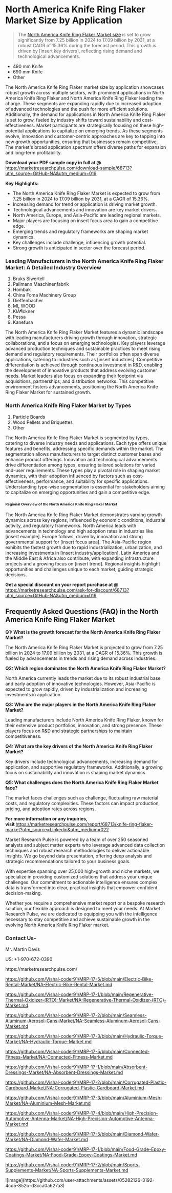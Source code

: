 <h1>North America Knife Ring Flaker Market&nbsp;Size by Application</h1><blockquote><p>The <a href="https://marketresearchpulse.com/download-sample/68713?utm_source=GitHub-NA&amp;utm_medium=019">North America Knife Ring Flaker Market size</a> is set to grow significantly from 7.25 billion in 2024 to 17.09 billion by 2031, at a robust CAGR of 15.36% during the forecast period. This growth is driven by [insert key drivers], reflecting rising demand and technological advancements.</p></blockquote><ul><li>490 mm Knife<li> 690 mm Knife<li> Other</li></ul><p>The North America Knife Ring Flaker market size by application showcases robust growth across multiple sectors, with prominent applications in North America Knife Ring Flaker and North America Knife Ring Flaker leading the charge. These segments are expanding rapidly due to increased adoption of advanced technologies and the push for more efficient solutions. Additionally, the demand for applications in North America Knife Ring Flaker is set to grow, fueled by industry shifts toward sustainability and cost-effectiveness. Market participants are strategically focusing on these high-potential applications to capitalize on emerging trends. As these segments evolve, innovation and customer-centric approaches are key to tapping into new growth opportunities, ensuring that businesses remain competitive. The market's broad application spectrum offers diverse paths for expansion and long-term profitability.</p><p><strong>Download your PDF sample copy in full at @ </strong><a href="https://marketresearchpulse.com/download-sample/68713?utm_source=GitHub-NA&amp;utm_medium=019">https://marketresearchpulse.com/download-sample/68713?utm_source=GitHub-NA&amp;utm_medium=019</a></p><p><strong>Key Highlights: </strong></p><ul><li>The North America Knife Ring Flaker Market is expected to grow from 7.25 billion in 2024 to 17.09 billion by 2031, at a CAGR of 15.36%.</li><li>Increasing demand for trend or application is driving market growth.</li><li>Technological advancements and innovation are key market drivers.</li><li>North America, Europe, and Asia-Pacific are leading regional markets.</li><li>Major players are focusing on insert focus area to gain a competitive edge.</li><li>Emerging trends and regulatory frameworks are shaping market dynamics.</li><li>Key challenges include challenge, influencing growth potential.</li><li>Strong growth is anticipated in sector over the forecast period.</li></ul><h3>Leading Manufacturers in the North America Knife Ring Flaker Market: A Detailed Industry Overview</h3><ol><li>Bruks Siwertell</li><li>Pallmann Maschinenfabrik</li><li>Hombak</li><li>China Foma Machinery Group</li><li>Dieffenbacher</li><li>ML WOOD</li><li>KlÃ¶ckner</li><li>Pessa</li><li>Kanefusa</li></ol><div class="flex max-w-full flex-col flex-grow"><div class="min-h-8 text-message flex w-full flex-col items-end gap-2 whitespace-normal break-words [.text-message+&amp;]:mt-5" dir="auto" data-message-author-role="assistant" data-message-id="fd8432e4-4910-450d-b182-61b7bfb0a01f" data-message-model-slug="gpt-4o"><div class="flex w-full flex-col gap-1 empty:hidden first:pt-[3px]"><div class="markdown prose w-full break-words dark:prose-invert light"><p>The North America Knife Ring Flaker Market features a dynamic landscape with leading manufacturers driving growth through innovation, strategic collaborations, and a focus on emerging technologies. Key players leverage advanced production techniques and sustainable practices to meet rising demand and regulatory requirements. Their portfolios often span diverse applications, catering to industries such as [insert industries]. Competitive differentiation is achieved through continuous investment in R&amp;D, enabling the development of innovative products that address evolving customer needs. Market leaders also focus on expanding their footprint via acquisitions, partnerships, and distribution networks. This competitive environment fosters advancements, positioning the North America Knife Ring Flaker Market for sustained growth.</p></div></div></div></div><h3>North America Knife Ring Flaker Market by Types</h3><ol><li>Particle Boards<li> Wood Pellets and Briquettes<li> Other</li></ol><div class="flex max-w-full flex-col flex-grow"><div class="min-h-8 text-message flex w-full flex-col items-end gap-2 whitespace-normal break-words [.text-message+&amp;]:mt-5" dir="auto" data-message-author-role="assistant" data-message-id="084470be-0bb7-4664-bddf-5156b4f41249" data-message-model-slug="gpt-4o-mini"><div class="flex w-full flex-col gap-1 empty:hidden first:pt-[3px]"><div class="markdown prose w-full break-words dark:prose-invert light"><p>The North America Knife Ring Flaker Market is segmented by types, catering to diverse industry needs and applications. Each type offers unique features and benefits, addressing specific demands within the market. The segmentation allows manufacturers to target distinct customer bases and enhance product offerings. Innovation and technological advancements drive differentiation among types, ensuring tailored solutions for varied end-user requirements. These types play a pivotal role in shaping market dynamics, with their adoption influenced by factors such as cost-effectiveness, performance, and suitability for specific applications. Understanding type-wise segmentation is essential for stakeholders aiming to capitalize on emerging opportunities and gain a competitive edge.</p></div></div></div></div><h3><span style="font-size: 11px;">Regional Overview of the North America Knife Ring Flaker Market</span></h3><div class="flex max-w-full flex-col flex-grow"><div class="min-h-8 text-message flex w-full flex-col items-end gap-2 whitespace-normal break-words [.text-message+&amp;]:mt-5" dir="auto" data-message-author-role="assistant" data-message-id="e9038762-ce64-4e30-91c9-9bd413514231" data-message-model-slug="gpt-4o-mini"><div class="flex w-full flex-col gap-1 empty:hidden first:pt-[3px]"><div class="markdown prose w-full break-words dark:prose-invert light"><p>The North America Knife Ring Flaker Market demonstrates varying growth dynamics across key regions, influenced by economic conditions, industrial activity, and regulatory frameworks. North America leads with advancements in technology and high adoption rates in industries like [insert example]. Europe follows, driven by innovation and strong governmental support for [insert focus area]. The Asia-Pacific region exhibits the fastest growth due to rapid industrialization, urbanization, and increasing investments in [insert industry/application]. Latin America and the Middle East &amp; Africa also contribute, with expanding infrastructure projects and a growing focus on [insert trend]. Regional insights highlight opportunities and challenges unique to each market, guiding strategic decisions.</p></div></div></div></div><p><strong>Get a special discount on your report purchase at @ </strong><a href="https://marketresearchpulse.com/ask-for-discount/68713?utm_source=GitHub-NA&amp;utm_medium=019">https://marketresearchpulse.com/ask-for-discount/68713?utm_source=GitHub-NA&amp;utm_medium=019</a></p><h2>Frequently Asked Questions (FAQ) in the North America Knife Ring Flaker Market</h2><p><strong>Q1: What is the growth forecast for the North America Knife Ring Flaker Market?</strong></p><p>The North America Knife Ring Flaker Market is projected to grow from 7.25 billion in 2024 to 17.09 billion by 2031, at a CAGR of 15.36%. This growth is fueled by advancements in trends and rising demand across industries.</p><p><strong>Q2: Which region dominates the North America Knife Ring Flaker Market?</strong></p><p>North America currently leads the market due to its robust industrial base and early adoption of innovative technologies. However, Asia-Pacific is expected to grow rapidly, driven by industrialization and increasing investments in application.</p><p><strong>Q3: Who are the major players in the North America Knife Ring Flaker Market?</strong></p><p>Leading manufacturers include North America Knife Ring Flaker, known for their extensive product portfolios, innovation, and strong presence. These players focus on R&amp;D and strategic partnerships to maintain competitiveness.</p><p><strong>Q4: What are the key drivers of the North America Knife Ring Flaker Market?</strong></p><p>Key drivers include technological advancements, increasing demand for application, and supportive regulatory frameworks. Additionally, a growing focus on sustainability and innovation is shaping market dynamics.</p><p><strong>Q5: What challenges does the North America Knife Ring Flaker Market face?</strong></p><p>The market faces challenges such as challenge, fluctuating raw material costs, and regulatory complexities. These factors can impact production, pricing, and adoption rates across regions.</p><p><strong>For more information or any inquiries, visit&nbsp;</strong><a href="https://marketresearchpulse.com/report/68713/knife-ring-flaker-market?utm_source=Linkedin&utm_medium=022">https://marketresearchpulse.com/report/68713/knife-ring-flaker-market?utm_source=Linkedin&utm_medium=022</a></p><p>Market Research Pulse is powered by a team of over 250 seasoned analysts and subject matter experts who leverage advanced data collection techniques and robust research methodologies to deliver actionable insights. We go beyond data presentation, offering deep analysis and strategic recommendations tailored to your business goals.</p><p>With expertise spanning over 25,000 high-growth and niche markets, we specialize in providing customized solutions that address your unique challenges. Our commitment to actionable intelligence ensures complex data is transformed into clear, practical insights that empower confident decision-making.</p><p>Whether you require a comprehensive market report or a bespoke research solution, our flexible approach is designed to meet your needs. At Market Research Pulse, we are dedicated to equipping you with the intelligence necessary to stay competitive and achieve sustainable growth in the evolving North America Knife Ring Flaker market.</p><h3><strong>Contact Us-</strong></h3><p>Mr. Martin Davis</p><p>US: +1-970-672-0390</p><p>https://marketresearchpulse.com/</p><p><a href="https://github.com/Vishal-coder91/MRP-17-5/blob/main/Electric-Bike-Rental-Market/NA-Electric-Bike-Rental-Market.md">https://github.com/Vishal-coder91/MRP-17-5/blob/main/Electric-Bike-Rental-Market/NA-Electric-Bike-Rental-Market.md</a></p><p><a href="https://github.com/Vishal-coder91/MRP-17-1/blob/main/Regenerative-Thermal-Oxidizer-(RTO)-Market/NA-Regenerative-Thermal-Oxidizer-(RTO)-Market.md">https://github.com/Vishal-coder91/MRP-17-1/blob/main/Regenerative-Thermal-Oxidizer-(RTO)-Market/NA-Regenerative-Thermal-Oxidizer-(RTO)-Market.md</a></p><p><a href="https://github.com/Vishal-coder91/MRP-17-2/blob/main/Seamless-Aluminum-Aerosol-Cans-Market/NA-Seamless-Aluminum-Aerosol-Cans-Market.md">https://github.com/Vishal-coder91/MRP-17-2/blob/main/Seamless-Aluminum-Aerosol-Cans-Market/NA-Seamless-Aluminum-Aerosol-Cans-Market.md</a></p><p><a href="https://github.com/Vishal-coder91/MRP-17-3/blob/main/Hydraulic-Torque-Market/NA-Hydraulic-Torque-Market.md">https://github.com/Vishal-coder91/MRP-17-3/blob/main/Hydraulic-Torque-Market/NA-Hydraulic-Torque-Market.md</a></p><p><a href="https://github.com/Vishal-coder91/MRP-17-5/blob/main/Connected-Fitness-Market/NA-Connected-Fitness-Market.md">https://github.com/Vishal-coder91/MRP-17-5/blob/main/Connected-Fitness-Market/NA-Connected-Fitness-Market.md</a></p><p><a href="https://github.com/Vishal-coder91/MRP-17-1/blob/main/Absorbent-Dressings-Market/NA-Absorbent-Dressings-Market.md">https://github.com/Vishal-coder91/MRP-17-1/blob/main/Absorbent-Dressings-Market/NA-Absorbent-Dressings-Market.md</a></p><p><a href="https://github.com/Vishal-coder91/MRP-17-2/blob/main/Corrugated-Plastic-Cardboard-Market/NA-Corrugated-Plastic-Cardboard-Market.md">https://github.com/Vishal-coder91/MRP-17-2/blob/main/Corrugated-Plastic-Cardboard-Market/NA-Corrugated-Plastic-Cardboard-Market.md</a></p><p><a href="https://github.com/Vishal-coder91/MRP-17-3/blob/main/Aluminium-Mesh-Market/NA-Aluminium-Mesh-Market.md">https://github.com/Vishal-coder91/MRP-17-3/blob/main/Aluminium-Mesh-Market/NA-Aluminium-Mesh-Market.md</a></p><p><a href="https://github.com/Vishal-coder91/MRP-17-4/blob/main/High-Precision-Automotive-Antenna-Market/NA-High-Precision-Automotive-Antenna-Market.md">https://github.com/Vishal-coder91/MRP-17-4/blob/main/High-Precision-Automotive-Antenna-Market/NA-High-Precision-Automotive-Antenna-Market.md</a></p><p><a href="https://github.com/Vishal-coder91/MRP-17-5/blob/main/Diamond-Wafer-Market/NA-Diamond-Wafer-Market.md">https://github.com/Vishal-coder91/MRP-17-5/blob/main/Diamond-Wafer-Market/NA-Diamond-Wafer-Market.md</a></p><p><a href="https://github.com/Vishal-coder91/MRP-17-1/blob/main/Food-Grade-Epoxy-Coatings-Market/NA-Food-Grade-Epoxy-Coatings-Market.md">https://github.com/Vishal-coder91/MRP-17-1/blob/main/Food-Grade-Epoxy-Coatings-Market/NA-Food-Grade-Epoxy-Coatings-Market.md</a></p><p><a href="https://github.com/Vishal-coder91/MRP-17-2/blob/main/Sports-Supplements-Market/NA-Sports-Supplements-Market.md">https://github.com/Vishal-coder91/MRP-17-2/blob/main/Sports-Supplements-Market/NA-Sports-Supplements-Market.md</a></p>
![image](https://github.com/user-attachments/assets/05282126-3192-4cd5-852b-d3cca0a627a3)
